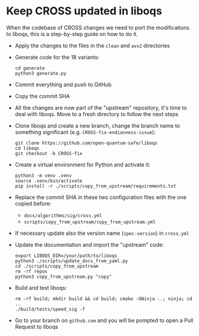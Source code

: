 # Keep CROSS updated in liboqs

When the codebase of CROSS changes we need to port the modifications to liboqs, this is a step-by-step guide on how to do it.

- Apply the changes to the files in the `clean` and `avx2` directories

- Generate code for the 18 variants:
    ```
    cd generate
    python3 generate.py
    ```

- Commit everything and push to GitHub

- Copy the commit SHA

- All the changes are now part of the "upstream" repository, it's time to deal with liboqs. Move to a fresh directory to follow the next steps

- Clone liboqs and create a new branch, change the branch name to something significant (e.g. `CROSS-fix-endianness-issue`):
    ```
    git clone https://github.com/open-quantum-safe/liboqs
    cd liboqs
    git checkout -b CROSS-fix
    ```

- Create a virtual environment for Python and activate it:
    ```
    python3 -m venv .venv
    source .venv/bin/activate
    pip install -r ./scripts/copy_from_upstream/requirements.txt
    ```

- Replace the commit SHA in these two configuration files with the one copied before:
    - `docs/algorithms/sig/cross.yml`
    - `scripts/copy_from_upstream/copy_from_upstream.yml`

- If necessary update also the version name (`spec-version`) in `cross.yml`

- Update the documentation and import the "upstream" code:
    ```
    export LIBOQS_DIR=/your/path/to/liboqs
    python3 ./scripts/update_docs_from_yaml.py
    cd ./scripts/copy_from_upstream
    rm -rf repos
    python3 copy_from_upstream.py "copy"
    ```

- Build and test liboqs:
    ```
    rm -rf build; mkdir build && cd build; cmake -GNinja ..; ninja; cd ..
    ./build/tests/speed_sig -f
    ```

- Go to your branch on `github.com` and you will be pompted to open a Pull Request to liboqs